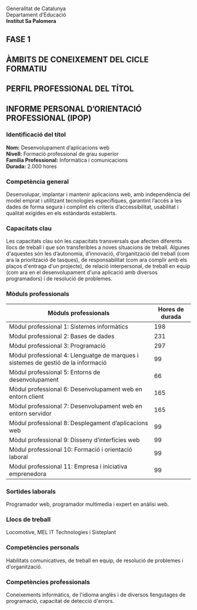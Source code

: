 Generalitat de Catalunya  
Departament d’Educació  
**Institut Sa Palomera**  
## **FASE 1**
## **ÀMBITS DE CONEIXEMENT DEL CICLE FORMATIU**  
## **PERFIL PROFESSIONAL DEL TÍTOL**  
## **INFORME PERSONAL D’ORIENTACIÓ PROFESSIONAL (IPOP)**
### **Identificació del títol**
**Nom:** Desenvolupament d’aplicacions web  
**Nivell:** Formació professional de grau superior  
**Família Professional:** Informàtica i comunicacions  
**Durada:** 2.000 hores  
### **Competència general**
Desenvolupar, implantar i mantenir aplicacions web, amb
independència del model emprat i utilitzant tecnologies específiques, garantint l’accés a les dades de forma
segura i complint els criteris d’accessibilitat, usabilitat i qualitat exigides en els estàndards establerts.
### **Capacitats clau**
Les capacitats clau són les capacitats transversals que afecten diferents llocs de treball i que són transferibles a noves situacions
de treball. Algunes d'aquestes són les d’autonomia, d’innovació, d’organització del treball (com ara la priorització de tasques), de
responsabilitat (com ara complir amb els plaços d'entraga d'un projecte), de relació interpersonal, de treball en equip (com ara en el desenvolupament d'una aplicació amb diversos programadors) i de resolució de problemes.
### **Mòduls professionals**
| Mòduls professionals | Hores de durada |
| -------- | ------- |
| Mòdul professional 1: Sistemes informàtics | 198 |
| Mòdul professional 2: Bases de dades | 231 |
| Mòdul professional 3: Programació | 297 |
| Mòdul professional 4: Llenguatge de marques i sistemes de gestió de la informació | 99 |
| Mòdul professional 5: Entorns de desenvolupament | 66 |
| Mòdul professional 6: Desenvolupament web en entorn client | 165 |
| Mòdul professional 7: Desenvolupament web en entorn servidor | 165 |
| Mòdul professional 8: Desplegament d’aplicacions web | 99 |
| Mòdul professional 9: Disseny d’interfícies web | 99 |
| Mòdul professional 10: Formació i orientació laboral | 99 |
| Mòdul professional 11: Empresa i iniciativa emprenedora | 99 |
### **Sortides laborals**
Programador web, programador multimedia i expert en anàlisi web.
### **Llocs de treball**
Locomotive, MEL IT Technologies i Sisteplant
### **Competències personals**
Habilitats comunicatives, de treball en equip, de resolució de problemes i d'organització.
### **Competències professionals**
Coneixements informàtics, de l'idioma anglès i de diversos llengutages de programació, capacitat de detecció d'errors.
